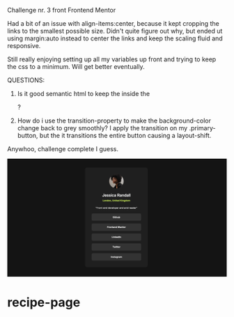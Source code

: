 Challenge nr. 3 front Frontend Mentor

Had a bit of an issue with align-items:center, because it kept cropping the links to the smallest possible size. Didn't quite figure out why, but ended ut using margin:auto instead to center the links and keep the scaling fluid and responsive. 

Still really enjoying setting up all my variables up front and trying to keep the css to a minimum. Will get better eventually. 

QUESTIONS: 
1. Is it good semantic html to keep the <a> inside the <p>?
2. How do i use the transition-property to make the background-color change back to grey smoothly? I apply the transition on my .primary-button, but the it transitions the entire button causing a layout-shift. 

Anywhoo, challenge complete I guess. 


![](./screenshot.png)

# recipe-page
